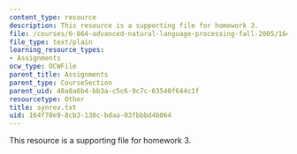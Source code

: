 ```yaml
---
content_type: resource
description: This resource is a supporting file for homework 3.
file: /courses/6-864-advanced-natural-language-processing-fall-2005/164f70e98cb3138cbdaa03fbbbd4b064_synrev.txt
file_type: text/plain
learning_resource_types:
- Assignments
ocw_type: OCWFile
parent_title: Assignments
parent_type: CourseSection
parent_uid: 48a8a6b4-bb3a-c5c6-9c7c-63540f644c1f
resourcetype: Other
title: synrev.txt
uid: 164f70e9-8cb3-138c-bdaa-03fbbbd4b064
---
```

This resource is a supporting file for homework 3.

